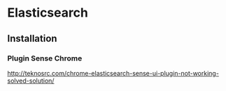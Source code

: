 # Elasticsearch

## Installation

### Plugin Sense Chrome
http://teknosrc.com/chrome-elasticsearch-sense-ui-plugin-not-working-solved-solution/
